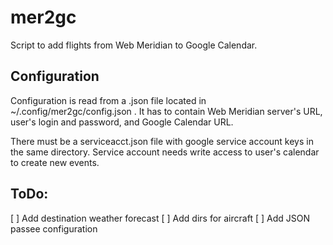 # mer2gc

Script to add flights from Web Meridian to Google Calendar. 

## Configuration

Configuration is read from a .json file located in ~/.config/mer2gc/config.json .
It has to contain Web Meridian server's URL, user's login and password, and Google Calendar URL.

There must be a serviceacct.json file with google service account keys in the same directory.
Service account needs write access to user's calendar to create new events.

## ToDo:

[ ] Add destination weather forecast
[ ] Add dirs for aircraft
[ ] Add JSON passee configuration
